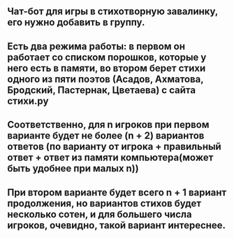 Чат-бот для игры в стихотворную завалинку, его нужно добавить в группу.
---
Есть два режима работы: в первом он работает со списком порошков, которые у него есть в памяти, во втором берет стихи одного из пяти поэтов (Асадов, Ахматова, Бродский, Пастернак, Цветаева) с сайта стихи.рy
---
Соответственно, для n игроков при первом варианте будет не более (n + 2) вариантов ответов (по варианту от игрока + правильный ответ + ответ из памяти компьютера(может быть удобнее при малых n))
---
При втором варианте будет всего n + 1 вариант продолжения, но вариантов стихов будет несколько сотен, и для большего числа игроков, очевидно, такой вариант интереснее.
---
